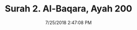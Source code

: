 ---
title       : "Surah 2. Al-Baqara, Ayah 200"
date        : 7/25/2018 2:47:08 PM
draft       : false
type        : "quran"
layout      : "compare"
BookCode    : "CMP"
SurahNumber : "2"
AyahNumber  : "200"
TotalAyah   : "286"
---